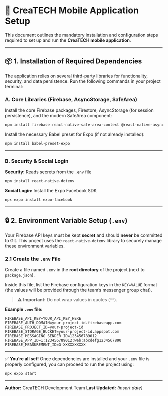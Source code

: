 # 📱 CreaTECH Mobile Application Setup

This document outlines the mandatory installation and configuration steps required to set up and run the **CreaTECH mobile application**.

---

## 📦 1. Installation of Required Dependencies

The application relies on several third-party libraries for functionality, security, and data persistence.
Run the following commands in your project terminal:

### A. Core Libraries (Firebase, AsyncStorage, SafeArea)

Install the core Firebase packages, Firestore, AsyncStorage (for session persistence), and the modern SafeArea component:

```bash
npm install firebase react-native-safe-area-context @react-native-async-storage/async-storage@2.2.0
```

Install the necessary Babel preset for Expo (if not already installed):

```bash
npm install babel-preset-expo
```

---

### B. Security & Social Login

**Security:** Reads secrets from the `.env` file

```bash
npm install react-native-dotenv
```

**Social Login:** Install the Expo Facebook SDK

```bash
npx expo install expo-facebook
```

---

## 🔒 2. Environment Variable Setup (`.env`)

Your Firebase API keys must be kept **secret** and should **never** be committed to Git.
This project uses the `react-native-dotenv` library to securely manage these environment variables.

### 2.1 Create the `.env` File

Create a file named `.env` in the **root directory** of the project (next to `package.json`).

Inside this file, list the Firebase configuration keys in the `KEY=VALUE` format (the values will be provided through the team’s messenger group chat).

> ⚠️ **Important:** Do not wrap values in quotes (`""`).

**Example `.env` file:**

```env
FIREBASE_API_KEY=YOUR_API_KEY_HERE
FIREBASE_AUTH_DOMAIN=your-project-id.firebaseapp.com
FIREBASE_PROJECT_ID=your-project-id
FIREBASE_STORAGE_BUCKET=your-project-id.appspot.com
FIREBASE_MESSAGING_SENDER_ID=123456789012
FIREBASE_APP_ID=1:123456789012:web:abcdefg1234567890
FIREBASE_MEASUREMENT_ID=G-XXXXXXXXXX
```

---

✅ **You’re all set!**
Once dependencies are installed and your `.env` file is properly configured, you can proceed to run the project using:

```bash
npx expo start
```

---

**Author:** CreaTECH Development Team
**Last Updated:** *(insert date)*
